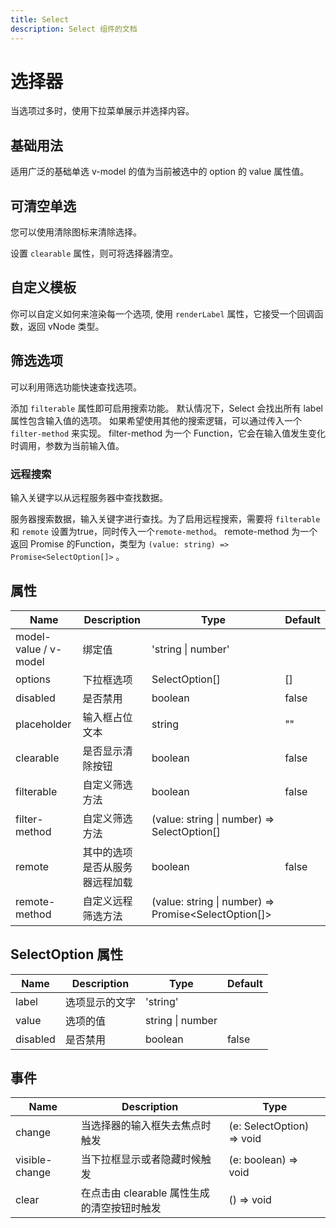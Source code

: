 ```yaml
---
title: Select
description: Select 组件的文档
---
```

# 选择器

当选项过多时，使用下拉菜单展示并选择内容。

## 基础用法

适用广泛的基础单选 v-model 的值为当前被选中的 option 的 value 属性值。

<preview path="../demo/Select/Basic.vue" title="基础选择器" description="Select 基础选择器"></preview>

## 可清空单选

您可以使用清除图标来清除选择。

设置 `clearable` 属性，则可将选择器清空。

<preview path="../demo/Select/Clear.vue" title="可清空单选" description="Select 可清空单选"></preview>

## 自定义模板

你可以自定义如何来渲染每一个选项, 使用 `renderLabel` 属性，它接受一个回调函数，返回 vNode 类型。

<preview path="../demo/Select/CustomRender.vue" title="自定义模板" description="Select 自定义模板"></preview>

## 筛选选项

可以利用筛选功能快速查找选项。

添加 `filterable` 属性即可启用搜索功能。 默认情况下，Select 会找出所有 label 属性包含输入值的选项。 如果希望使用其他的搜索逻辑，可以通过传入一个 `filter-method` 来实现。 filter-method 为一个 Function，它会在输入值发生变化时调用，参数为当前输入值。

<preview path="../demo/Select/Filter.vue" title="筛选选项" description="Select 筛选选项"></preview>

### 远程搜索

输入关键字以从远程服务器中查找数据。

服务器搜索数据，输入关键字进行查找。为了启用远程搜索，需要将 `filterable` 和 `remote` 设置为true，同时传入一个`remote-method`。 remote-method 为一个返回 Promise 的Function，类型为 `(value: string) => Promise<SelectOption[]>` 。

<preview path="../demo/Select/Remote.vue" title="筛选选项" description="Select 筛选选项"></preview>

## 属性
| Name            | Description                    | Type                                      | Default |
| --------------- | ------------------------------ | ----------------------------------------- | ------- |
| model-value / v-model | 绑定值                         | 'string \| number'                        |         |
| options         | 下拉框选项                     | SelectOption[]                            | []      |
| disabled        | 是否禁用                       | boolean                                   | false   |
| placeholder     | 输入框占位文本                 | string                                    | ""      |
| clearable       | 是否显示清除按钮               | boolean                                   | false   |
| filterable      | 自定义筛选方法                 | boolean                                   | false   |
| filter-method   | 自定义筛选方法                 | (value: string \| number) => SelectOption[] |         |
| remote          | 其中的选项是否从服务器远程加载 | boolean                                   | false   |
| remote-method   | 自定义远程筛选方法             | (value: string \| number) => Promise<SelectOption[]> |         |

## SelectOption 属性
| Name      | Description        | Type                 | Default |
| --------- | ------------------ | -------------------- | ------- |
| label     | 选项显示的文字     | 'string'             |         |
| value     | 选项的值           | string \| number     |         |
| disabled  | 是否禁用           | boolean              | false   |

## 事件
| Name            | Description                                | Type                          |
| --------------- | ------------------------------------------ | ----------------------------- |
| change          | 当选择器的输入框失去焦点时触发             | (e: SelectOption) => void     |
| visible-change  | 当下拉框显示或者隐藏时候触发               | (e: boolean) => void          |
| clear           | 在点击由 clearable 属性生成的清空按钮时触发 | () => void                    |

